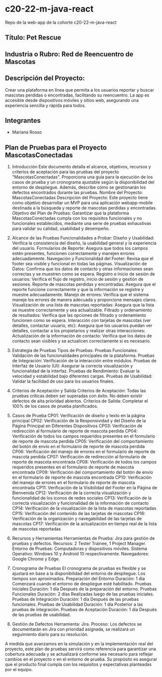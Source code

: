# c20-22-m-java-react
Repo de la web-app de la cohorte c20-22-m-java-react
## Título: Pet Rescue
## Industria o Rubro: Red de Reencuentro de Mascotas
## Descripción del Proyecto: 
Crear una plataforma en línea que permita a los usuarios reportar y buscar mascotas perdidas o encontradas, facilitando su reencuentro. La app es accesible desde dispositivos móviles y sitios web, asegurando una experiencia sencilla y rápida para todos.

## Integrantes
- Mariana Rosso 

## Plan de Pruebas para el Proyecto MascotasConectadas

1. Introducción
Este documento detalla el alcance, objetivos, recursos y criterios de aceptación para las pruebas del proyecto "MascotasConectadas". Proporciona una guía para la ejecución de los casos de prueba y un cronograma ajustable según la disponibilidad del entorno de despliegue. Además, describe cómo se gestionarán los defectos encontrados durante las pruebas.
Nombre del Proyecto: MascotasConectadas
Descripción del Proyecto: Este proyecto tiene como objetivo desarrollar un MVP para una aplicación webapp-mobile destinada a la búsqueda y reporte de mascotas perdidas y encontradas.
Objetivo del Plan de Pruebas: Garantizar que la plataforma MascotasConectadas cumpla con los requisitos funcionales y no funcionales establecidos, mediante una serie de pruebas exhaustivas para validar su calidad, usabilidad y desempeño.

2. Alcance de las Pruebas
Funcionalidades a Probar:
Diseño y Usabilidad: Verifica la consistencia del diseño, la usabilidad general y la experiencia del usuario.
Formularios de Reporte: Asegura que todos los campos estén presentes, funcionen correctamente y manejen errores adecuadamente.
Navegación y Funcionalidad del Footer: Revisa que el footer sea visible y funcional en todas las páginas.
Visualización de Datos: Confirma que los datos de contacto y otras informaciones sean correctas y se muestren como se espera.
Registro e inicio de sesión de usuarios: Verifica el flujo de registro, inicio de sesión y gestión de sesiones.
Reporte de mascotas perdidas y encontradas: Asegura que el reporte funcione correctamente y que la información se registre y muestre adecuadamente.
Manejo de errores: Verifica que el sistema maneje los errores de manera adecuada y proporcione mensajes claros.
Visualización de una lista de mascotas reportadas: Asegura que la lista se muestre correctamente y sea actualizable.
Filtrado y ordenamiento de resultados: Verifica que las opciones de filtrado y ordenamiento funcionen como se espera.
Interacción con tarjetas de mascotas (ver detalles, contactar usuario, etc): Asegura que los usuarios puedan ver detalles, contactar a los propietarios y realizar otras interacciones: 
Actualización de la información de contacto: Verifica que los datos de contacto sean visibles y se actualicen correctamente si es necesario.

3. Estrategia de Pruebas
Tipos de Pruebas:
Pruebas Funcionales: Validación de las funcionalidades principales de la plataforma.
Pruebas de Integración: Verificación de la interacción entre módulos.
Pruebas de Interfaz de Usuario (UI): Asegurar la correcta visualización y funcionalidad de la interfaz.
Pruebas de Rendimiento: Evaluar la velocidad y estabilidad bajo diferentes cargas.
Pruebas de Usabilidad: Validar la facilidad de uso para los usuarios finales.

4. Criterios de Aceptación y Salida
Criterios de Aceptación:
Todas las pruebas críticas deben ser superadas con éxito.
No deben existir defectos de alta prioridad abiertos.
Criterios de Salida:
Completar el 100% de los casos de prueba planificados.

5. Casos de Prueba
CP01: Verificación de diseño y texto en la página principal
CP02: Verificación de la Responsividad y del Diseño de la Página Principal en Diferentes Dispositivos
CP03: Verificación de redirección al formulario de reporte de mascota perdida
CP04: Verificación de todos los campos requeridos presentes en el formulario de reporte de mascota perdida
CP05: Verificación del comportamiento del botón de envío en el formulario de reporte de mascota perdida
CP06: Verificación del manejo de errores en el formulario de reporte de mascota perdida
CP07: Verificación de redirección al formulario de reporte de mascota encontrada
CP08: Verificación de todos los campos requeridos presentes en el formulario de reporte de mascota encontrada
CP09: Verificación del comportamiento del botón de envío en el formulario de reporte de mascota encontrada
CP10: Verificación del manejo de errores en el formulario de reporte de mascota encontrada
CP11: Verificación de la Visibilidad del Footer en la Página de Bienvenida
CP12: Verificación de la correcta visualización y funcionalidad de los iconos de redes sociales
CP13: Verificación de la correcta visualización y funcionalidad de la información de contacto
CP14: Verificación de la visualización de la lista de mascotas reportadas
CP15: Verificación del contenido de las tarjetas de mascotas
CP16: Verificación de la organización y navegabilidad de las tarjetas de mascotas
CP17: Verificación de la actualización en tiempo real de la lista de mascotas reportadas

6. Recursos y Herramientas
Herramientas de Prueba: Jira para gestión de pruebas y defectos.
Recursos: 2 Tester Trainee, 1 Project Manager.
Entorno de Pruebas: Computadoras y dispositivos móviles. Sistema Operativo: Windows 10 y Android 10 respectivamente. Navegadores: Google Chrome y Edge.

7. Cronograma de Pruebas
El cronograma de pruebas es flexible y se ajustará en base a la disponibilidad del entorno de despliegue. Los tiempos son aproximados.
Preparación del Entorno
Duración: 1 día
Comenzará cuando el entorno de despliegue esté habilitado.
Pruebas Iniciales
Duración: 1 día
Después de la preparación del entorno.
Pruebas Funcionales
Duración: 2 días
Realizadas luego de las pruebas iniciales.
Pruebas de Integración
Duración: 1 día
Después de las pruebas funcionales.
Pruebas de Usabilidad
Duración: 1 día
Posterior a las pruebas de integración.
Pruebas de Aceptación
Duración: 1 día
Después de las pruebas de usabilidad.

8. Gestión de Defectos
Herramienta: Jira.
Proceso: Los defectos se documentarán en Jira con prioridad asignada, se realizará un seguimiento diario para su resolución.

A medida que avanzamos en la simulación y en la implementación real del proyecto, este plan de pruebas servirá como referencia para garantizar una cobertura adecuada y se actualizará conforme sea necesario para reflejar cambios en el proyecto o en el entorno de prueba. Su propósito es asegurar que el producto final cumpla con los requisitos y expectativas planteadas por el equipo.




